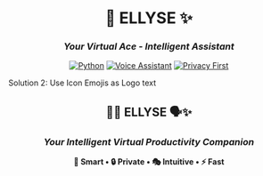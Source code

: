 <div align="center">
  
# 🤖 **ELLYSE** ✨
### *Your Virtual Ace - Intelligent Assistant*

[![Python](https://img.shields.io/badge/Python-3.8+-blue.svg)](https://python.org)
[![Voice Assistant](https://img.shields.io/badge/Voice-Assistant-green.svg)](https://github.com)
[![Privacy First](https://img.shields.io/badge/Privacy-First-red.svg)](https://github.com)

</div>
Solution 2: Use Icon Emojis as Logo
text
<div align="center">

## 🎯🤖 ELLYSE 🗣️✨
### *Your Intelligent Virtual Productivity Companion*

**🌟 Smart • 🔒 Private • 🎭 Intuitive • ⚡ Fast**

</div>
